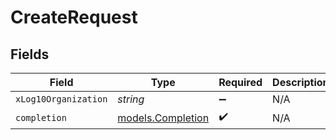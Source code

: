 # CreateRequest


## Fields

| Field                                        | Type                                         | Required                                     | Description                                  |
| -------------------------------------------- | -------------------------------------------- | -------------------------------------------- | -------------------------------------------- |
| `xLog10Organization`                         | *string*                                     | :heavy_minus_sign:                           | N/A                                          |
| `completion`                                 | [models.Completion](../models/completion.md) | :heavy_check_mark:                           | N/A                                          |